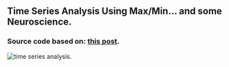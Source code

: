 ## Time Series Analysis Using Max/Min... and some Neuroscience.

### Source code based on: [this post](http://blog.datascienceheroes.com/time-series-analysis-profiling-using-max-min/).


![time series analysis](http://datascienceheroes.com/img/blog/01_time_series_analysis.png).




